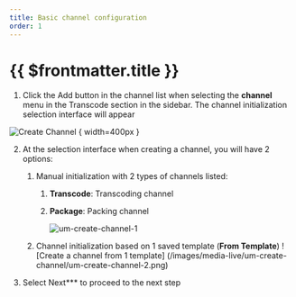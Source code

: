 ```yaml
---
title: Basic channel configuration
order: 1
---
```


# {{ $frontmatter.title }}

1. Click the Add button in the channel list when selecting the **channel** menu in the Transcode section in the sidebar. The channel initialization selection interface will appear

![Create Channel](/images/media-live/um-create-channel/um-create-channel-button.png) { width=400px }

2. At the selection interface when creating a channel, you will have 2 options:
   1. Manual initialization with 2 types of channels listed:
      1. **Transcode**: Transcoding channel
      2. **Package**: Packing channel

         ![um-create-channel-1](/images/media-live/um-create-channel/um-create-channel-1.png)
   2. Channel initialization based on 1 saved template (**From Template**)
   ! [Create a channel from 1 template] (/images/media-live/um-create-channel/um-create-channel-2.png)

3. Select Next\*\*\* to proceed to the next step
